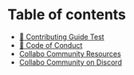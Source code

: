 # Table of contents

* [👷 Contributing Guide Test](README.md)
* [📔 Code of Conduct](code-of-conduct.md)
* [Collabo Community Resources](https://resources.collabocommunity.com)
* [Collabo Community on Discord](https://resources.collabocommunity.com/p/vmg4PL1ozeI435/Community-and-Documentation)
